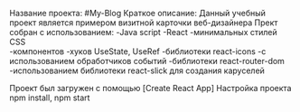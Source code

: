 Название проекта: #My-Blog
Краткое описание: Данный учебный проект является примером визитной карточки веб-дизайнера
Прект собран с использованием: 
-Java script 
-React 
-минимальных стилей CSS  
-компонентов 
-хуков UseState, UseRef 
-библиотеки react-icons 
-с использованием обработчиков событий 
-библиотеки react-router-dom 
-использованием библиотеки react-slick для создания каруселей

Проект был загружен с помощью [Create React App]
Настройка проекта npm install, npm start





